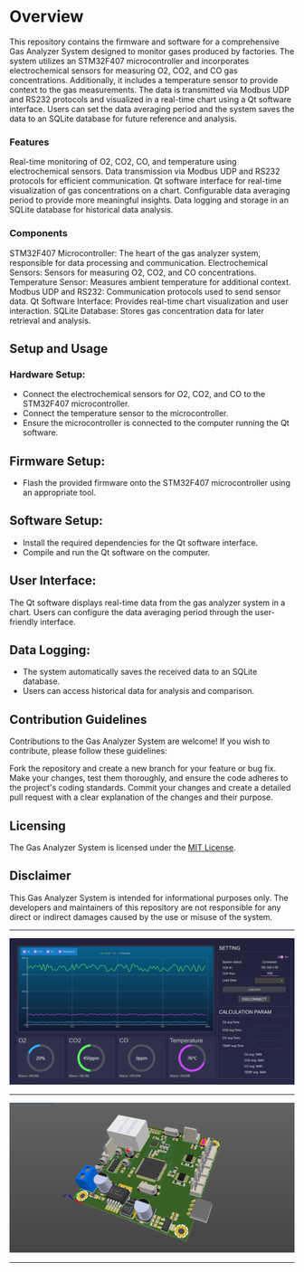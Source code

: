 # Overview
This repository contains the firmware and software for a comprehensive Gas Analyzer System designed to monitor gases produced by factories. The system utilizes an STM32F407 microcontroller and incorporates electrochemical sensors for measuring O2, CO2, and CO gas concentrations. Additionally, it includes a temperature sensor to provide context to the gas measurements. The data is transmitted via Modbus UDP and RS232 protocols and visualized in a real-time chart using a Qt software interface. Users can set the data averaging period and the system saves the data to an SQLite database for future reference and analysis.

### Features
Real-time monitoring of O2, CO2, CO, and temperature using electrochemical sensors.
Data transmission via Modbus UDP and RS232 protocols for efficient communication.
Qt software interface for real-time visualization of gas concentrations on a chart.
Configurable data averaging period to provide more meaningful insights.
Data logging and storage in an SQLite database for historical data analysis.

### Components
STM32F407 Microcontroller: The heart of the gas analyzer system, responsible for data processing and communication.
Electrochemical Sensors: Sensors for measuring O2, CO2, and CO concentrations.
Temperature Sensor: Measures ambient temperature for additional context.
Modbus UDP and RS232: Communication protocols used to send sensor data.
Qt Software Interface: Provides real-time chart visualization and user interaction.
SQLite Database: Stores gas concentration data for later retrieval and analysis.

## Setup and Usage
### Hardware Setup:

-	Connect the electrochemical sensors for O2, CO2, and CO to the STM32F407 microcontroller.
-	Connect the temperature sensor to the microcontroller.
-	Ensure the microcontroller is connected to the computer running the Qt software.

## Firmware Setup:
-	Flash the provided firmware onto the STM32F407 microcontroller using an appropriate tool.

## Software Setup:

-	Install the required dependencies for the Qt software interface.
-	Compile and run the Qt software on the computer.

## User Interface:
The Qt software displays real-time data from the gas analyzer system in a chart.
Users can configure the data averaging period through the user-friendly interface.

## Data Logging:
-	The system automatically saves the received data to an SQLite database.
-	Users can access historical data for analysis and comparison.

## Contribution Guidelines
Contributions to the Gas Analyzer System are welcome! If you wish to contribute, please follow these guidelines:

Fork the repository and create a new branch for your feature or bug fix.
Make your changes, test them thoroughly, and ensure the code adheres to the project's coding standards.
Commit your changes and create a detailed pull request with a clear explanation of the changes and their purpose.

## Licensing
The Gas Analyzer System is licensed under the [MIT License](https://github.com/AmirhoseinMasoumi/GasAnalyzer/blob/main/README.md#:~:text=licensed%20under%20the-,MIT%20License,-.).

## Disclaimer
This Gas Analyzer System is intended for informational purposes only. The developers and maintainers of this repository are not responsible for any direct or indirect damages caused by the use or misuse of the system.

---

![Tilted](https://github.com/AmirhoseinMasoumi/GasAnalyzer/blob/main/Assets/software.png)

---
![Tilted](https://github.com/AmirhoseinMasoumi/GasAnalyzer/blob/main/Assets/board.png)

---
